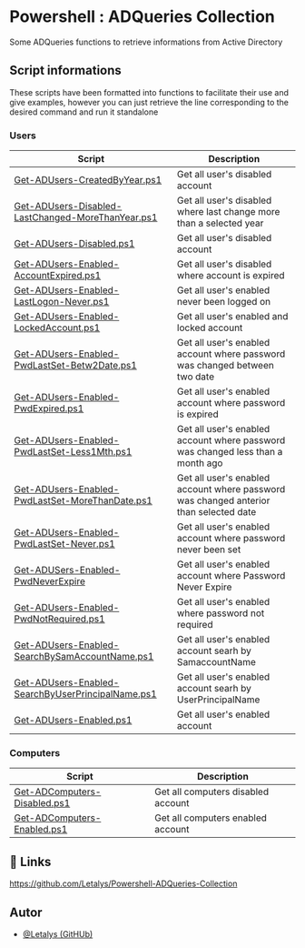 # Powershell : ADQueries Collection

Some ADQueries functions to retrieve informations from Active Directory
## Script informations

These scripts have been formatted into functions to facilitate their use and give examples, however you can just retrieve the line corresponding to the desired command and run it standalone

### Users

|Script|Description|
|-|-|
|[Get-ADUsers-CreatedByYear.ps1](./Commands/ADUsers/Get-ADUsers-CreatedByYear.ps1)|Get all user's disabled account|
|[Get-ADUsers-Disabled-LastChanged-MoreThanYear.ps1](./Commands/ADUsers/Get-ADUsers-Disabled-LastChanged-MoreThanYear.ps1)|Get all user's disabled where last change more than a selected year|
|[Get-ADUsers-Disabled.ps1](./Commands/ADUsers/Get-ADUsers-Disabled.ps1)|Get all user's disabled account|
|[Get-ADUsers-Enabled-AccountExpired.ps1](./Commands/ADUsers/Get-ADUsers-Enabled-AccountExpired.ps1)|Get all user's disabled where account is expired|
|[Get-ADUsers-Enabled-LastLogon-Never.ps1](./Commands/ADUsers/Get-ADUser-Enabled-LastLogon-Never.ps1)|Get all user's enabled never been logged on|
|[Get-ADUsers-Enabled-LockedAccount.ps1](./Commands/ADUsers/Get-ADUsers-Enabled-LockedAccount.ps1)|Get all user's enabled and locked account|
|[Get-ADUsers-Enabled-PwdLastSet-Betw2Date.ps1](./Commands/ADUsers/Get-ADUsers-Enabled-PwdLastSet-Betw2Date.ps1)|Get all user's enabled account where password was changed between two date|
|[Get-ADUsers-Enabled-PwdExpired.ps1](./Commands/ADUsers/Get-ADUsers-Enabled-PwdExpired.ps1)|Get all user's enabled account where password is expired|
|[Get-ADUsers-Enabled-PwdLastSet-Less1Mth.ps1](./Commands/ADUsers/Get-ADUsers-Enabled-PwdLastSet-Less1Mth.ps1)|Get all user's enabled account where password was changed less than a month ago|
|[Get-ADUsers-Enabled-PwdLastSet-MoreThanDate.ps1](./Commands/ADUsers/Get-ADUser-Enabled-PwdLastSet-MoreThanDate.ps1)|Get all user's enabled account where password was changed anterior than selected date|
|[Get-ADUsers-Enabled-PwdLastSet-Never.ps1](./Commands/ADUsers/Get-ADUsers-Enabled-PwdLastSet-Never.ps1)|Get all user's enabled account where password never been set|
|[Get-ADUSers-Enabled-PwdNeverExpire](./Commands/ADUsers/Get-ADUSers-Enabled-PwdNeverExpire)|Get all user's enabled account where Password Never Expire|
|[Get-ADUsers-Enabled-PwdNotRequired.ps1](./Commands/ADUsers/Get-ADUsers-Enabled-PwdNotRequired.ps1)|Get all user's enabled where password not required|
|[Get-ADUsers-Enabled-SearchBySamAccountName.ps1](./Commands/ADUsers/Get-ADUsers-Enabled-SearchBySamAccountName.ps1)|Get all user's enabled account searh by SamaccountName|
|[Get-ADUsers-Enabled-SearchByUserPrincipalName.ps1](./Commands/ADUsers/Get-ADUsers-Enabled-SearchByUserPrincipalName.ps1)|Get all user's enabled account searh by UserPrincipalName|
|[Get-ADUsers-Enabled.ps1](./Commands/ADUsers/Get-ADUsers-Enabled.ps1)|Get all user's enabled account|


### Computers

|Script|Description|
|-|-|
|[Get-ADComputers-Disabled.ps1](./Commands/ADComputers/Get-ADComputers-Disabled.ps1)|Get all computers disabled account|
|[Get-ADComputers-Enabled.ps1](./Commands/ADComputers/Get-ADComputers-Enabled.ps1)|Get all computers enabled account|

## 🔗 Links
https://github.com/Letalys/Powershell-ADQueries-Collection


## Autor
- [@Letalys (GitHUb)](https://www.github.com/Letalys)